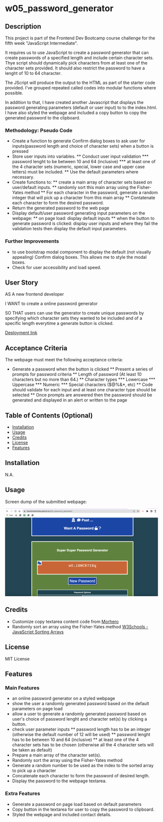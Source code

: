# w05_password_generator

## Description

This project is part of the Frontend Dev Bootcamp course challenge for the fifth week "JavaScript Intermediate". 

It requires us to use JavaScript to create a password generator that can create passwords of a specified length and include certain character sets. Thye script should dynamically pick characters from at least one of the character sets provided. It should also restrict the password to have a lenght of 10 to 64 character.

The JScript will produce the output to the HTML as part of the starter code provided. I've grouped repeated called codes into modular functions where possible.

In addition to that, I have created another Javascript that displays the password generating parameters (default or user input) to to the index.html. I have also styled the webpage and included a copy button to copy the generated password to the clipboard.



### Methodology: Pseudo Code
* Create a function to generate Confirm dialog boxes to ask user for inputs(password length and choice of character sets) when a button is pressed
* Store user inputs into variables.
  ** Conduct user input validation
    *** password lenght to be between 10 and 64 (inclusive)
    *** at least one of the 4 character sets (numeric, special, lower case and upper case letters) must be included.
  ** Use the default parameters where necessary.
* Create functions to:
  ** create a main array of character sets based on user/default inputs.
  ** randomly sort this main array using the Fisher-Yates method
  ** For each character in the password, generate a random integer that will pick up a character from this main array
  ** Contatenate each character to form the desired password.
* Return the generated password to the web page
* Display default/user password generating input parameters on the webpage:
  ** on page load: display default inputs 
  ** when the button to generate password is clicked: display user inputs and where they fail the validation tests then display the default input parameters.



### Further Improvements

* to use bootstrap modal component to display the default (not visually appealing) Confirm dialog boxes. This allows me to style the modal boxes.
* Check for user accessibility and load speed.



## User Story

AS A new frontend developer

I WANT to create a online password generator 

SO THAT users can use the generator to create unique passwords by specifying which character sets they wanted to be included and of a specific length everytime a generate button is clicked.

[Deployment link](https://havetimedrinktea.github.io/w05_password_generator/)


## Acceptance Criteria

The webpage must meet the following acceptance criteria:

* Generate a password when the button is clicked
  ** Present a series of prompts for password criteria
  ** Length of password (At least 10 characters but no more than 64.)
  ** Character types
    *** Lowercase
    *** Uppercase
    *** Numeric
    *** Special characters ($@%&\*, etc)
  ** Code should validate for each input and at least one character type should be selected
  ** Once prompts are answered then the password should be generated and displayed in an alert or written to the page



## Table of Contents (Optional)

* [Installation](#installation)
* [Usage](#usage)
* [Credits](#credits)
* [License](#license)
* [Features](#features)


## Installation

N.A.


## Usage 

Screen dump of the submitted webpage:


![Deployed Webpage](assets/images/password_generator_pei_wang.png)



## Credits

* Customize copy textarea content code from [Morhero](https://codepen.io/MORHERO/pen/JLPzyB)
* Randomly sort an array using the Fisher-Yates method [W3Schools - JavaScript Sorting Arrays](https://www.w3schools.com/js/js_array_sort.asp)


## License

MIT License



## Features

### Main Features
* an online password generator on a styled webpage
* show the user a randomly generated password based on the default parameters on page load
* allow a user to generate a randomly generated password based on user's choice of password lenght and character set(s) by clicking a button.
* check user parameter inputs
  ** password length has to be an integer (otherwise the default number of 12 will be used)
  ** password lenght has to be between 10 and 64 (inclusive)
  ** at least one of the 4 character sets has to be chosen (otherwise all the 4 character sets will be taken as default)
* Prepare a main array of the character set(s).
* Randomly sort the array using the Fisher-Yates method
* Generate a random number to be used as the index to the sorted array to pick up a character
* Concatenate each character to form the password of desired length.
* Display the password to the webpage textarea.

### Extra Features
* Generate a password on page load based on default parameters
* Copy button in the textarea for user to copy the password to clipboard.
* Styled the webpage and included contact details.


